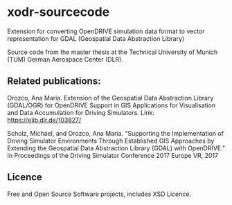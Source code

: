 # xodr-sourcecode
Extension for converting OpenDRIVE simulation data format to vector representation for GDAL (Geospatial Data Abstraction Library)

Source code from the master thesis at the Technical University of Munich (TUM) German Aerospace Center (DLR).  

## Related publications: 

Orozco, Ana Maria. Extension of the Geospatial Data Abstraction Library (GDAL/OGR) for OpenDRIVE Support in GIS Applications for Visualisation and Data Accumulation for Driving Simulators.  Link: https://elib.dlr.de/103827/ 

Scholz, Michael, and Orozco, Ana Maria. "Supporting the Implementation of Driving Simulator Environments Through Established GIS Approaches by Extending the Geospatial Data Abstraction Library (GDAL) with OpenDRIVE." In Proceedings of the Driving Simulator Conference 2017 Europe VR, 2017

## Licence
Free and Open Source Software projects, includes XSD Licence.
